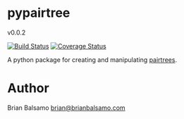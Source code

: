 # pypairtree

v0.0.2

[![Build Status](https://travis-ci.org/bnbalsamo/pypairtree.svg?branch=master)](https://travis-ci.org/bnbalsamo/pypairtree) [![Coverage Status](https://coveralls.io/repos/github/bnbalsamo/pypairtree/badge.svg?branch=master)](https://coveralls.io/github/bnbalsamo/pypairtree?branch=master)

A python package for creating and manipulating [pairtrees](https://confluence.ucop.edu/display/Curation/PairTree).

# Author
Brian Balsamo <brian@brianbalsamo.com>
